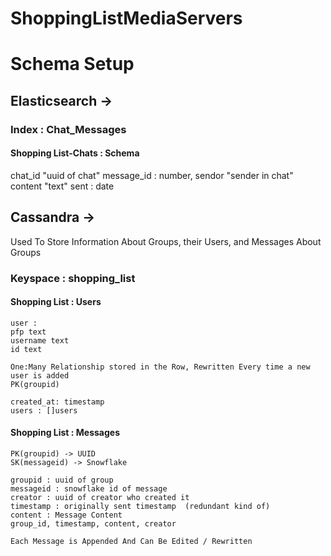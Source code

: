 # ShoppingListMediaServers



# Schema Setup


## Elasticsearch ->


### Index : Chat_Messages 

#### Shopping List-Chats : Schema
chat_id "uuid of chat"
message_id : number,
sendor "sender in chat"
content "text"
sent : date



## Cassandra -> 

Used To Store Information About Groups, their Users, and Messages About Groups 

### Keyspace : shopping_list



#### Shopping List : Users 

    user : 
    pfp text
    username text 
    id text

    One:Many Relationship stored in the Row, Rewritten Every time a new user is added
    PK(groupid)

    created_at: timestamp
    users : []users


#### Shopping List : Messages
    PK(groupid) -> UUID
    SK(messageid) -> Snowflake

    groupid : uuid of group
    messageid : snowflake id of message
    creator : uuid of creator who created it
    timestamp : originally sent timestamp  (redundant kind of)
    content : Message Content
    group_id, timestamp, content, creator 

    Each Message is Appended And Can Be Edited / Rewritten 



